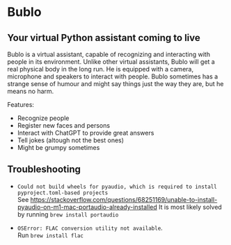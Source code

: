 # Bublo
## Your virtual Python assistant coming to live

Bublo is a virtual assistant, capable of recognizing and interacting with people in its environment.
Unlike other virtual assistants, Bublo will get a real physical body in the long run. 
He is equipped with a camera, microphone and speakers to interact with people. Bublo sometimes has a strange sense of humour and might say things just the way they are, but he means no harm. 


Features:
- Recognize people
- Register new faces and persons
- Interact with ChatGPT to provide great answers
- Tell jokes (altough not the best ones)
- Might be grumpy sometimes

## Troubleshooting

- `Could not build wheels for pyaudio, which is required to install pyproject.toml-based projects`  
See https://stackoverflow.com/questions/68251169/unable-to-install-pyaudio-on-m1-mac-portaudio-already-installed
It is most likely solved by running `brew install portaudio`

- `OSError: FLAC conversion utility not available`.  
Run `brew install flac`
